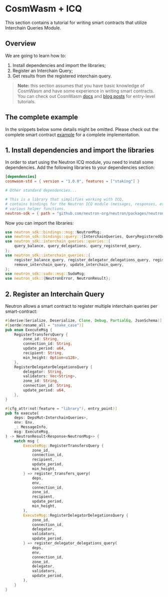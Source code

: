 # CosmWasm + ICQ

This section contains a tutorial for writing smart contracts that utilize Interchain Queries Module.

## Overview

We are going to learn how to:

1. Install dependencies and import the libraries;
2. Register an Interchain Query;
3. Get results from the registered interchain query.

> **Note:** this section assumes that you have basic knowledge of CosmWasm and have some experience in writing smart
> contracts. You can check out CosmWasm [docs](https://docs.cosmwasm.com/docs/1.0/)
> and [blog posts](https://medium.com/cosmwasm/writing-a-cosmwasm-contract-8fb946c3a516) for entry-level tutorials.

## The complete example

In the snippets below some details might be omitted. Please check out the complete smart contract
[example](https://github.com/neutron-org/neutron-contracts/tree/main/contracts/neutron_interchain_queries) for a complete
implementation.

## 1. Install dependencies and import the libraries

In order to start using the Neutron ICQ module, you need to install some dependencies. Add the following
libraries to your dependencies section:

```toml
[dependencies]
cosmwasm-std = { version = "1.0.0", features = ["staking"] }

# Other standard dependencies...

# This is a library that simplifies working with ICQ,
# contains bindings for the Neutron ICQ module (messages, responses, etc.), some default Interchain Queries and provides
# various helper functions.
neutron-sdk = { path = "github.com/neutron-org/neutron/packages/neutron-sdk", default-features = false, version = "0.1.0" }
```

Now you can import the libraries:

```rust
use neutron_sdk::bindings::msg::NeutronMsg;
use neutron_sdk::bindings::query::{InterchainQueries, QueryRegisteredQueryResponse};
use neutron_sdk::interchain_queries::queries::{
    query_balance, query_delegations, query_registered_query,
};
use neutron_sdk::interchain_queries::{
    register_balance_query, register_delegator_delegations_query, register_transfers_query,
    remove_interchain_query, update_interchain_query,
};
use neutron_sdk::sudo::msg::SudoMsg;
use neutron_sdk::{NeutronError, NeutronResult};
```

## 2. Register an Interchain Query

Neutron allows a smart contract to register multiple interchain queries per smart-contract:

```rust
#[derive(Serialize, Deserialize, Clone, Debug, PartialEq, JsonSchema)]
#[serde(rename_all = "snake_case")]
pub enum ExecuteMsg {
    RegisterTransfersQuery {
        zone_id: String,
        connection_id: String,
        update_period: u64,
        recipient: String,
        min_height: Option<u128>,
    },
    RegisterDelegatorDelegationsQuery {
        delegator: String,
        validators: Vec<String>,
        zone_id: String,
        connection_id: String,
        update_period: u64,
    },
}

#[cfg_attr(not(feature = "library"), entry_point)]
pub fn execute(
    deps: DepsMut<InterchainQueries>,
    env: Env,
    _: MessageInfo,
    msg: ExecuteMsg,
) -> NeutronResult<Response<NeutronMsg>> {
    match msg {
        ExecuteMsg::RegisterTransfersQuery {
            zone_id,
            connection_id,
            recipient,
            update_period,
            min_height,
        } => register_transfers_query(
            deps,
            env,
            connection_id,
            zone_id,
            recipient,
            update_period,
            min_height,
        ),
        ExecuteMsg::RegisterDelegatorDelegationsQuery {
            zone_id,
            connection_id,
            delegator,
            validators,
            update_period,
        } => register_delegator_delegations_query(
            deps,
            env,
            connection_id,
            zone_id,
            delegator,
            validators,
            update_period,
        ),
    }
}
```